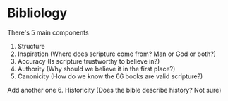 # Bibliology

There's 5 main components

1. Structure
2. Inspiration (Where does scripture come from? Man or God or both?)
3. Accuracy (Is scripture trustworthy to believe in?)
4. Authority (Why should we believe it in the first place?)
5. Canonicity (How do we know the 66 books are valid scripture?)

Add another one
6. Historicity (Does the bible describe history? Not sure)
